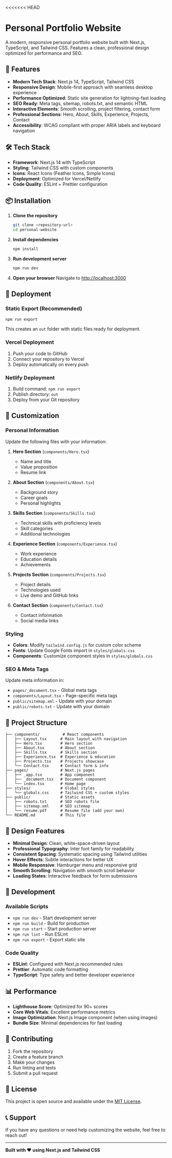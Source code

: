 <<<<<<< HEAD
# Personal Portfolio Website

A modern, responsive personal portfolio website built with Next.js, TypeScript, and Tailwind CSS. Features a clean, professional design optimized for performance and SEO.

## 🚀 Features

- **Modern Tech Stack**: Next.js 14, TypeScript, Tailwind CSS
- **Responsive Design**: Mobile-first approach with seamless desktop experience
- **Performance Optimized**: Static site generation for lightning-fast loading
- **SEO Ready**: Meta tags, sitemap, robots.txt, and semantic HTML
- **Interactive Elements**: Smooth scrolling, project filtering, contact form
- **Professional Sections**: Hero, About, Skills, Experience, Projects, Contact
- **Accessibility**: WCAG compliant with proper ARIA labels and keyboard navigation

## 🛠️ Tech Stack

- **Framework**: Next.js 14 with TypeScript
- **Styling**: Tailwind CSS with custom components
- **Icons**: React Icons (Feather Icons, Simple Icons)
- **Deployment**: Optimized for Vercel/Netlify
- **Code Quality**: ESLint + Prettier configuration

## 📦 Installation

1. **Clone the repository**
   ```bash
   git clone <repository-url>
   cd personal-website
   ```

2. **Install dependencies**
   ```bash
   npm install
   ```

3. **Run development server**
   ```bash
   npm run dev
   ```

4. **Open your browser**
   Navigate to [http://localhost:3000](http://localhost:3000)

## 🚀 Deployment

### Static Export (Recommended)
```bash
npm run export
```
This creates an `out` folder with static files ready for deployment.

### Vercel Deployment
1. Push your code to GitHub
2. Connect your repository to Vercel
3. Deploy automatically on every push

### Netlify Deployment
1. Build command: `npm run export`
2. Publish directory: `out`
3. Deploy from your Git repository

## 📝 Customization

### Personal Information
Update the following files with your information:

1. **Hero Section** (`components/Hero.tsx`)
   - Name and title
   - Value proposition
   - Resume link

2. **About Section** (`components/About.tsx`)
   - Background story
   - Career goals
   - Personal highlights

3. **Skills Section** (`components/Skills.tsx`)
   - Technical skills with proficiency levels
   - Skill categories
   - Additional technologies

4. **Experience Section** (`components/Experience.tsx`)
   - Work experience
   - Education details
   - Achievements

5. **Projects Section** (`components/Projects.tsx`)
   - Project details
   - Technologies used
   - Live demo and GitHub links

6. **Contact Section** (`components/Contact.tsx`)
   - Contact information
   - Social media links

### Styling
- **Colors**: Modify `tailwind.config.js` for custom color scheme
- **Fonts**: Update Google Fonts import in `styles/globals.css`
- **Components**: Customize component styles in `styles/globals.css`

### SEO & Meta Tags
Update meta information in:
- `pages/_document.tsx` - Global meta tags
- `components/Layout.tsx` - Page-specific meta tags
- `public/sitemap.xml` - Update with your domain
- `public/robots.txt` - Update with your domain

## 📁 Project Structure

```
├── components/          # React components
│   ├── Layout.tsx      # Main layout with navigation
│   ├── Hero.tsx        # Hero section
│   ├── About.tsx       # About section
│   ├── Skills.tsx      # Skills section
│   ├── Experience.tsx  # Experience & education
│   ├── Projects.tsx    # Projects showcase
│   └── Contact.tsx     # Contact form & info
├── pages/              # Next.js pages
│   ├── _app.tsx        # App component
│   ├── _document.tsx   # Document component
│   └── index.tsx       # Home page
├── styles/             # Global styles
│   └── globals.css     # Tailwind CSS + custom styles
├── public/             # Static assets
│   ├── robots.txt      # SEO robots file
│   ├── sitemap.xml     # SEO sitemap
│   └── resume.pdf      # Resume file (add your own)
└── README.md           # This file
```

## 🎨 Design Features

- **Minimal Design**: Clean, white-space-driven layout
- **Professional Typography**: Inter font family for readability
- **Consistent Spacing**: Systematic spacing using Tailwind utilities
- **Hover Effects**: Subtle interactions for better UX
- **Mobile Responsive**: Hamburger menu and responsive grid
- **Smooth Scrolling**: Navigation with smooth scroll behavior
- **Loading States**: Interactive feedback for form submissions

## 🔧 Development

### Available Scripts

- `npm run dev` - Start development server
- `npm run build` - Build for production
- `npm run start` - Start production server
- `npm run lint` - Run ESLint
- `npm run export` - Export static site

### Code Quality

- **ESLint**: Configured with Next.js recommended rules
- **Prettier**: Automatic code formatting
- **TypeScript**: Type safety and better developer experience

## 📊 Performance

- **Lighthouse Score**: Optimized for 90+ scores
- **Core Web Vitals**: Excellent performance metrics
- **Image Optimization**: Next.js Image component (when using images)
- **Bundle Size**: Minimal dependencies for fast loading

## 🤝 Contributing

1. Fork the repository
2. Create a feature branch
3. Make your changes
4. Run linting and tests
5. Submit a pull request

## 📄 License

This project is open source and available under the [MIT License](LICENSE).

## 📞 Support

If you have any questions or need help customizing the website, feel free to reach out!

---

**Built with ❤️ using Next.js and Tailwind CSS**
